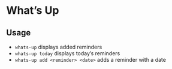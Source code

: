 # What’s Up

## Usage

* `whats-up` displays added reminders
* `whats-up today` displays today’s reminders
* `whats-up add <reminder> <date>` adds a reminder with a date
